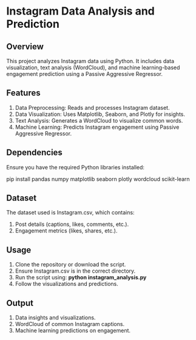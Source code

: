 # Instagram Data Analysis and Prediction

## Overview

This project analyzes Instagram data using Python. It includes data visualization, text analysis (WordCloud), and machine learning-based engagement prediction using a Passive Aggressive Regressor.

## Features

1. Data Preprocessing: Reads and processes Instagram dataset.
2. Data Visualization: Uses Matplotlib, Seaborn, and Plotly for insights.
3. Text Analysis: Generates a WordCloud to visualize common words.
4. Machine Learning: Predicts Instagram engagement using Passive Aggressive Regressor.

## Dependencies

Ensure you have the required Python libraries installed:

pip install pandas numpy matplotlib seaborn plotly wordcloud scikit-learn

## Dataset

The dataset used is Instagram.csv, which contains:

1. Post details (captions, likes, comments, etc.).
2. Engagement metrics (likes, shares, etc.).

## Usage

1. Clone the repository or download the script.
2. Ensure Instagram.csv is in the correct directory.
3. Run the script using: **python instagram_analysis.py**
4. Follow the visualizations and predictions.

## Output

1. Data insights and visualizations.
2. WordCloud of common Instagram captions.
3. Machine learning predictions on engagement.


